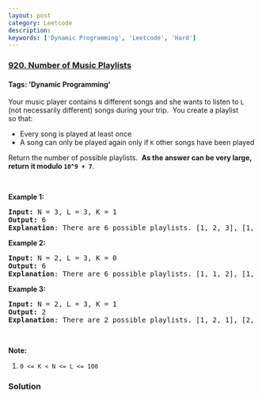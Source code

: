 ```yaml
---
layout: post
category: Leetcode
description: 
keywords: ['Dynamic Programming', 'Leetcode', 'Hard']
---
```

### [920. Number of Music Playlists](https://leetcode.com/problems/number-of-music-playlists)

#### Tags: 'Dynamic Programming'

<div class="content__u3I1 question-content__JfgR"><div><p>Your music player contains <code>N</code> different songs and she wants to listen to <code>L</code><strong> </strong>(not necessarily different) songs during your trip.  You create a playlist so that:</p>
<ul>
<li>Every song is played at least once</li>
<li>A song can only be played again only if <code>K</code> other songs have been played</li>
</ul>
<p>Return the number of possible playlists.  <strong>As the answer can be very large, return it modulo <code>10^9 + 7</code></strong>.</p>
<p> </p>
<div>
<div>
<div>
<p><strong>Example 1:</strong></p>
<pre><strong>Input: </strong>N = <span id="example-input-1-1">3</span>, L = <span id="example-input-1-2">3</span>, K = <span id="example-input-1-3">1</span>
<strong>Output: </strong><span id="example-output-1">6
<strong>Explanation</strong>: </span><span>There are 6 possible playlists. [1, 2, 3], [1, 3, 2], [2, 1, 3], [2, 3, 1], [3, 1, 2], [3, 2, 1].</span>
</pre>
<div>
<p><strong>Example 2:</strong></p>
<pre><strong>Input: </strong>N = <span id="example-input-2-1">2</span>, L = <span id="example-input-2-2">3</span>, K = <span id="example-input-2-3">0</span>
<strong>Output: </strong><span id="example-output-2">6
</span><span id="example-output-1"><strong>Explanation</strong>: </span><span>There are 6 possible playlists. [1, 1, 2], [1, 2, 1], [2, 1, 1], [2, 2, 1], [2, 1, 2], [1, 2, 2]</span>
</pre>
<div>
<p><strong>Example 3:</strong></p>
<pre><strong>Input: </strong>N = <span id="example-input-3-1">2</span>, L = <span id="example-input-3-2">3</span>, K = <span id="example-input-3-3">1</span>
<strong>Output: </strong><span id="example-output-3">2
<strong>Explanation</strong>: </span><span>There are 2 possible playlists. [1, 2, 1], [2, 1, 2]</span>
</pre>
</div>
</div>
<p> </p>
<p><strong>Note:</strong></p>
<ol>
<li><code>0 &lt;= K &lt; N &lt;= L &lt;= 100</code></li>
</ol>
</div>
</div>
</div></div></div>

### Solution

